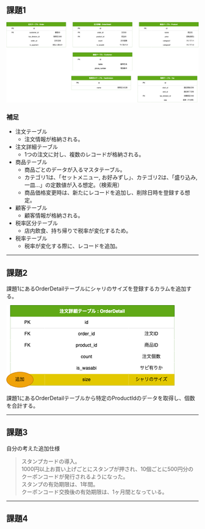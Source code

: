 ## 課題1

<img src="./assets/task1.png" alt="ER図">

### 補足
- 注文テーブル
  - 注文情報が格納される。
- 注文詳細テーブル
  - 1つの注文に対し、複数のレコードが格納される。
- 商品テーブル
  - 商品ごとのデータが入るマスタテーブル。
  - カテゴリ1は、「セットメニュー, お好みずし」、カテゴリ2は、「盛り込み, 一皿...」の定数値が入る想定。（検索用）
  - 商品価格変更時は、新たにレコードを追加し、削除日時を登録する想定。
- 顧客テーブル
  - 顧客情報が格納される。
- 税率区分テーブル
  - 店内飲食、持ち帰りで税率が変化するため。
- 税率テーブル
  - 税率が変化する際に、レコードを追加。

---
## 課題2

課題1にあるOrderDetailテーブルにシャリのサイズを登録するカラムを追加する。

<img src="./assets/task2.png" alt="">

課題1にあるOrderDetailテーブルから特定のProductIdのデータを取得し、個数を合計する。

---
## 課題3

自分の考えた追加仕様

> スタンプカードの導入。<br>
> 1000円以上お買い上げごとにスタンプが押され、10個ごとに500円分のクーポンコードが発行されるようになった。<br>
> スタンプの有効期限は、1年間。<br>
> クーポンコード交換後の有効期限は、1ヶ月間となっている。

---
## 課題4
